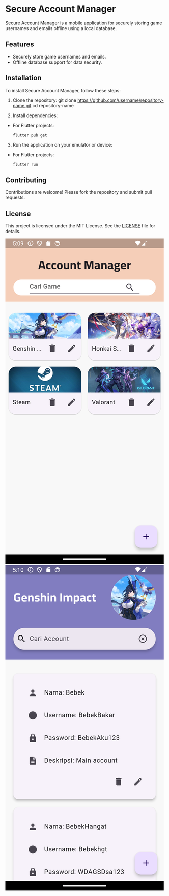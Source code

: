 # Secure Account Manager

Secure Account Manager is a mobile application for securely storing game usernames and emails offline using a local database.

## Features

- Securely store game usernames and emails.
- Offline database support for data security.

## Installation

To install Secure Account Manager, follow these steps:

1. Clone the repository:
git clone https://github.com/username/repository-name.git
cd repository-name


2. Install dependencies:
- For Flutter projects:
  ```
  flutter pub get
  ```

3. Run the application on your emulator or device:
- For Flutter projects:
  ```
  flutter run
  ```

## Contributing

Contributions are welcome! Please fork the repository and submit pull requests.

## License

This project is licensed under the MIT License. See the [LICENSE](LICENSE) file for details.


![HomeScreen](./flutter_01.png)
![AccountScreen](./flutter_02.png)